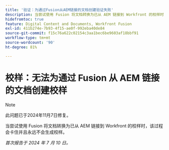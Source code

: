 ```yaml
---
title: '验证：为通过Fusion从AEM链接的文档创建验证失败'
description: 当尝试使用 Fusion 将文档转换为已从 AEM 链接到 Workfront 的校样时，该过程会卡住并且永远不会生成校样。
hidefromtoc: true
feature: Digital Content and Documents, Workfront Fusion
exl-id: 411b274e-7b93-4f15-ae0f-992eba40de84
source-git-commit: f15c76a622c02154c3aa1bec6be9603af18bbf91
workflow-type: tm+mt
source-wordcount: '90'
ht-degree: 81%

---
```


# 校样：无法为通过 Fusion 从 AEM 链接的文档创建校样

>[!NOTE]
>
>此问题已于2024年11月7日修复。

当尝试使用 Fusion 将文档转换为已从 AEM 链接到 Workfront 的校样时，该过程会卡住并且永远不会生成校样。

_首次报告于 2024 年 7 月 10 日。_
